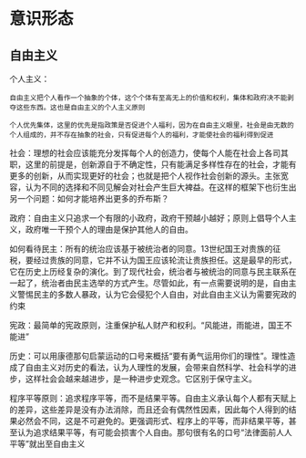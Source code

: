 # 意识形态

## 自由主义

个人主义：

    自由主义把个人看作一个抽象的个体，这个个体有至高无上的价值和权利，集体和政府决不能剥夺这些东西。这也是自由主义的个人主义原则

    个人优先集体，这里的优先是指政策是否促进个人福利，因为在自由主义眼里，社会是由无数的个人组成的，并不存在抽象的社会，只有促进每个人的福利，才能使社会的福利得到促进

社会：理想的社会应该能充分发挥每个人的创造力，使每个人能在社会上各司其职，这里的前提是，创新源自于不确定性，只有能满足多样性存在的社会，才能有更多的创新，从而实现更好的社会；也就是把个人视作社会创新的源头。主张宽容，认为不同的选择和不同见解会对社会产生巨大裨益。在这样的框架下也衍生出另一个问题：如何才能培养出更多的乔布斯？

政府：自由主义只追求一个有限的小政府，政府干预越小越好；原则上倡导个人主义，政府唯一干预个人的理由是保护其他人的自由。

如何看待民主：所有的统治应该基于被统治者的同意。13世纪国王对贵族的征税，要经过贵族的同意，它并不认为国王应该轮流让贵族担任。这是最早的形式，它在历史上历经复杂的演化。到了现代社会，统治者与被统治的同意与民主联系在一起了，统治者由民主选举的方式产生。尽管如此，有一点需要说明的是，自由主义警惕民主的多数人暴政，认为它会侵犯个人自由，对此自由主义认为需要宪政的约束

宪政：最简单的宪政原则，注重保护私人财产和权利。“风能进，雨能进，国王不能进”

历史：可以用康德那句启蒙运动的口号来概括“要有勇气运用你们的理性”。理性造成了自由主义对历史的看法，认为人理性的发展，会带来自然科学、社会科学的进步，这样社会会越来越进步，是一种进步史观念。它区别于保守主义。

程序平等原则：追求程序平等，而不是结果平等。自由主义承认每个人都有天赋上的差异，这些差异是没有办法消除，而且还会有偶然性因素，因此每个人得到的结果必然会不同，这是不可避免的。更强调形式、程序上的平等，而非结果平等，甚至认为追求结果平等，有可能会损害个人自由。那句很有名的口号“法律面前人人平等”就出至自由主义
